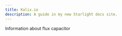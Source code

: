 ```yaml
---
title: Kalix.io
description: A guide in my new Starlight docs site.
---
```


Information about flux capacitor 
